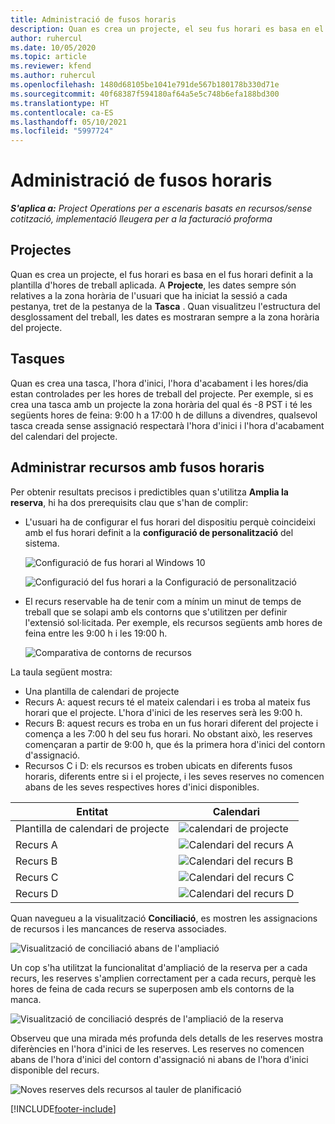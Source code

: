 ```yaml
---
title: Administració de fusos horaris
description: Quan es crea un projecte, el seu fus horari es basa en el fus horari definit a la plantilla d'hores de treball aplicada.
author: ruhercul
ms.date: 10/05/2020
ms.topic: article
ms.reviewer: kfend
ms.author: ruhercul
ms.openlocfilehash: 1480d68105be1041e791de567b180178b330d71e
ms.sourcegitcommit: 40f68387f594180af64a5e5c748b6efa188bd300
ms.translationtype: HT
ms.contentlocale: ca-ES
ms.lasthandoff: 05/10/2021
ms.locfileid: "5997724"
---
```

# <a name="manage-time-zones"></a>Administració de fusos horaris

_**S'aplica a:** Project Operations per a escenaris basats en recursos/sense cotització, implementació lleugera per a la facturació proforma_


## <a name="projects"></a>Projectes

Quan es crea un projecte, el fus horari es basa en el fus horari definit a la plantilla d'hores de treball aplicada. A **Projecte**, les dates sempre són relatives a la zona horària de l'usuari que ha iniciat la sessió a cada pestanya, tret de la pestanya de la **Tasca** . Quan visualitzeu l'estructura del desglossament del treball, les dates es mostraran sempre a la zona horària del projecte.

## <a name="tasks"></a>Tasques

Quan es crea una tasca, l'hora d'inici, l'hora d'acabament i les hores/dia estan controlades per les hores de treball del projecte. Per exemple, si es crea una tasca amb un projecte la zona horària del qual és -8 PST i té les següents hores de feina: 9:00 h a 17:00 h de dilluns a divendres, qualsevol tasca creada sense assignació respectarà l'hora d'inici i l'hora d'acabament del calendari del projecte.

## <a name="manage-resources-with-time-zones"></a>Administrar recursos amb fusos horaris

Per obtenir resultats precisos i predictibles quan s'utilitza **Amplia la reserva**, hi ha dos prerequisits clau que s'han de complir:  

- L'usuari ha de configurar el fus horari del dispositiu perquè coincideixi amb el fus horari definit a la **configuració de personalització** del sistema.
 
  ![Configuració de fus horari al Windows 10](media/reconcile-assignments-03.png)

  ![Configuració del fus horari a la Configuració de personalització](media/reconcile-assignments-04.png)
 
- El recurs reservable ha de tenir com a mínim un minut de temps de treball que se solapi amb els contorns que s'utilitzen per definir l'extensió sol·licitada. Per exemple, els recursos següents amb hores de feina entre les 9:00 h i les 19:00 h. 

  ![Comparativa de contorns de recursos](media/reconcile-assignments-05.png)

La taula següent mostra:

- Una plantilla de calendari de projecte
- Recurs A: aquest recurs té el mateix calendari i es troba al mateix fus horari que el projecte. L'hora d'inici de les reserves serà les 9:00 h.
- Recurs B: aquest recurs es troba en un fus horari diferent del projecte i comença a les 7:00 h del seu fus horari. No obstant això, les reserves començaran a partir de 9:00 h, que és la primera hora d'inici del contorn d'assignació.
- Recursos C i D: els recursos es troben ubicats en diferents fusos horaris, diferents entre si i el projecte, i les seves reserves no comencen abans de les seves respectives hores d'inici disponibles.

|Entitat  |Calendari  |
|-|-|
|Plantilla de calendari de projecte   | ![calendari de projecte](media/reconcile-assignments-06.png) |
|Recurs A  | ![Calendari del recurs A](media/reconcile-assignments-06.png) |
|Recurs B  |  ![Calendari del recurs B](media/reconcile-assignments-07.png) |
|Recurs C  |  ![Calendari del recurs C](media/reconcile-assignments-08.png) |
|Recurs D  | ![Calendari del recurs D](media/reconcile-assignments-09.png)  |
 
Quan navegueu a la visualització **Conciliació**, es mostren les assignacions de recursos i les mancances de reserva associades.

![Visualització de conciliació abans de l'ampliació](media/reconcile-assignments-10.png)

Un cop s'ha utilitzat la funcionalitat d'ampliació de la reserva per a cada recurs, les reserves s'amplien correctament per a cada recurs, perquè les hores de feina de cada recurs se superposen amb els contorns de la manca.

![Visualització de conciliació després de l'ampliació de la reserva](media/reconcile-assignments-11.png) 

Observeu que una mirada més profunda dels detalls de les reserves mostra diferències en l'hora d'inici de les reserves. Les reserves no comencen abans de l'hora d'inici del contorn d'assignació ni abans de l'hora d'inici disponible del recurs.

![Noves reserves dels recursos al tauler de planificació](media/reconcile-assignments-12.png)


[!INCLUDE[footer-include](../includes/footer-banner.md)]